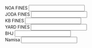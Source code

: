  <div class="row mb-2">
                <div class="col-md-2 d-flex align-items-center">
                    <label class="me-2 mb-0">NOA FINES</label>
                    <input class="form-control w-50" type="text">
                </div>
                <div class="col-md-2 d-flex align-items-center">
                    <label class="me-2 mb-0">JODA FINES</label>
                    <input class="form-control w-50" type="text">
                </div>
                <div class="col-md-2 d-flex align-items-center">
                    <label class="me-2 mb-0">KB FINES</label>
                    <input class="form-control w-50" type="text">
                </div>
                <div class="col-md-2 d-flex align-items-center">
                    <label class="me-2 mb-0">YARD FINES</label>
                    <input class="form-control w-50" type="text">
                </div>
                <div class="col-md-2 d-flex align-items-center">
                    <label class="me-2 mb-0">BHJ</label>
                    <input class="form-control w-50" type="text">
                </div>
                <div class="col-md-2 d-flex align-items-center">
                    <label class="me-2 mb-0">Namisa</label>
                    <input class="form-control w-50" type="text">
                </div>
            </div>

